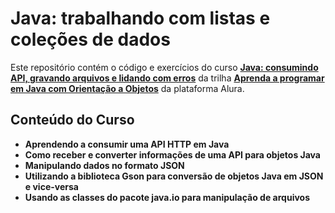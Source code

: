 # Java: trabalhando com listas e coleções de dados

Este repositório contém o código e exercícios do curso **[Java: consumindo API, gravando arquivos e lidando com erros]((https://cursos.alura.com.br/course/java-consumindo-api-gravando-arquivos-lidando-erros))** da trilha **[Aprenda a programar em Java com Orientação a Objetos](https://cursos.alura.com.br/formacao-java)** da plataforma Alura.  

## Conteúdo do Curso

- **Aprendendo a consumir uma API HTTP em Java**
- **Como receber e converter informações de uma API para objetos Java**
- **Manipulando dados no formato JSON**
- **Utilizando a biblioteca Gson para conversão de objetos Java em JSON e vice-versa**
- **Usando as classes do pacote java.io para manipulação de arquivos**
